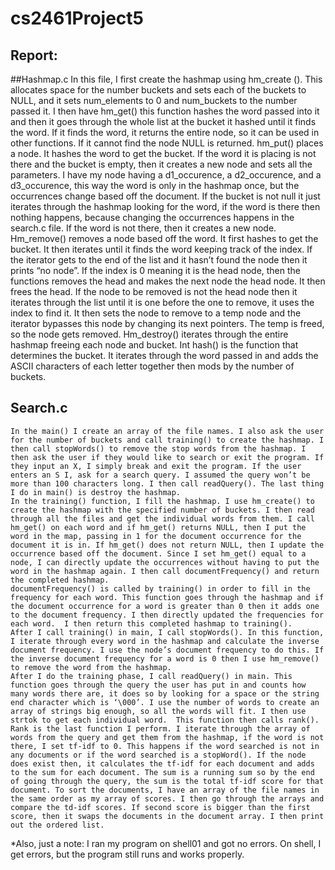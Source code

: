 # cs2461Project5
## Report:
##Hashmap.c
In this file, I first create the hashmap using hm_create (). This allocates space for the number buckets and sets each of the buckets to NULL, and it sets num_elements to 0 and num_buckets to the number passed it. 
I then have hm_get() this function hashes the word passed into it and then it goes through the whole list at the bucket it hashed until it finds the word. If it finds the word, it returns the entire node, so it can be used in other functions. If it cannot find the node NULL is returned. 
hm_put() places a node. It hashes the word to get the bucket. If the word it is placing is not there and the bucket is empty, then it creates a new node and sets all the parameters. I have my node having a d1_occurence, a d2_occurence, and a d3_occurence, this way the word is only in the hashmap once, but the occurrences change based off the document. If the bucket is not null it just iterates through the hashmap looking for the word, if the word is there then nothing happens, because changing the occurrences happens in the search.c file. If the word is not there, then it creates a new node.
Hm_remove() removes a node based off the word. It first hashes to get the bucket. It then iterates until it finds the word keeping track of the index. If the iterator gets to the end of the list and it hasn’t found the node then it prints “no node”. If the index is 0 meaning it is the head node, then the functions removes the head and makes the next node the head node. It then frees the head. If the node to be removed is not the head node then it iterates through the list until it is one before the one to remove, it uses the index to find it. It then sets the node to remove to a temp node and the iterator bypasses this node by changing its next pointers. The temp is freed, so the node gets removed.
Hm_destroy() iterates through the entire hashmap freeing each node and bucket.
Int hash() is the function that determines the bucket. It iterates through the word passed in and adds the ASCII characters of each letter together then mods by the number of buckets. 
## Search.c
	In the main() I create an array of the file names. I also ask the user for the number of buckets and call training() to create the hashmap. I then call stopWords() to remove the stop words from the hashmap. I then ask the user if they would like to search or exit the program. If they input an X, I simply break and exit the program. If the user enters an S I, ask for a search query. I assumed the query won’t be more than 100 characters long. I then call readQuery(). The last thing I do in main() is destroy the hashmap. 
	In the training() function, I fill the hashmap. I use hm_create() to create the hashmap with the specified number of buckets. I then read through all the files and get the individual words from them. I call hm_get() on each word and if hm_get() returns NULL, then I put the word in the map, passing in 1 for the document occurrence for the document it is in. If hm_get() does not return NULL, then I update the occurrence based off the document. Since I set hm_get() equal to a node, I can directly update the occurrences without having to put the word in the hashmap again. I then call documentFrequency() and return the completed hashmap.
	documentFrequency() is called by training() in order to fill in the frequency for each word. This function goes through the hashmap and if the document occurrence for a word is greater than 0 then it adds one to the document frequency. I then directly updated the frequencies for each word.  I then return this completed hashmap to training().
	After I call training() in main, I call stopWords(). In this function, I iterate through every word in the hashmap and calculate the inverse document frequency. I use the node’s document frequency to do this. If the inverse document frequency for a word is 0 then I use hm_remove() to remove the word from the hashmap.
	After I do the training phase, I call readQuery() in main. This function goes through the query the user has put in and counts how many words there are, it does so by looking for a space or the string end character which is ‘\000’. I use the number of words to create an array of strings big enough, so all the words will fit. I then use strtok to get each individual word.  This function then calls rank().
	Rank is the last function I perform. I iterate through the array of words from the query and get them from the hashmap, if the word is not there, I set tf-idf to 0. This happens if the word searched is not in any documents or if the word searched is a stopWord(). If the node does exist then, it calculates the tf-idf for each document and adds to the sum for each document. The sum is a running sum so by the end of going through the query, the sum is the total tf-idf score for that document. To sort the documents, I have an array of the file names in the same order as my array of scores. I then go through the arrays and compare the td-idf scores. If second score is bigger than the first score, then it swaps the documents in the document array. I then print out the ordered list. 
*Also, just a note: I ran my program on shell01 and got no errors. On shell, I get errors, but the program still runs and works properly.

